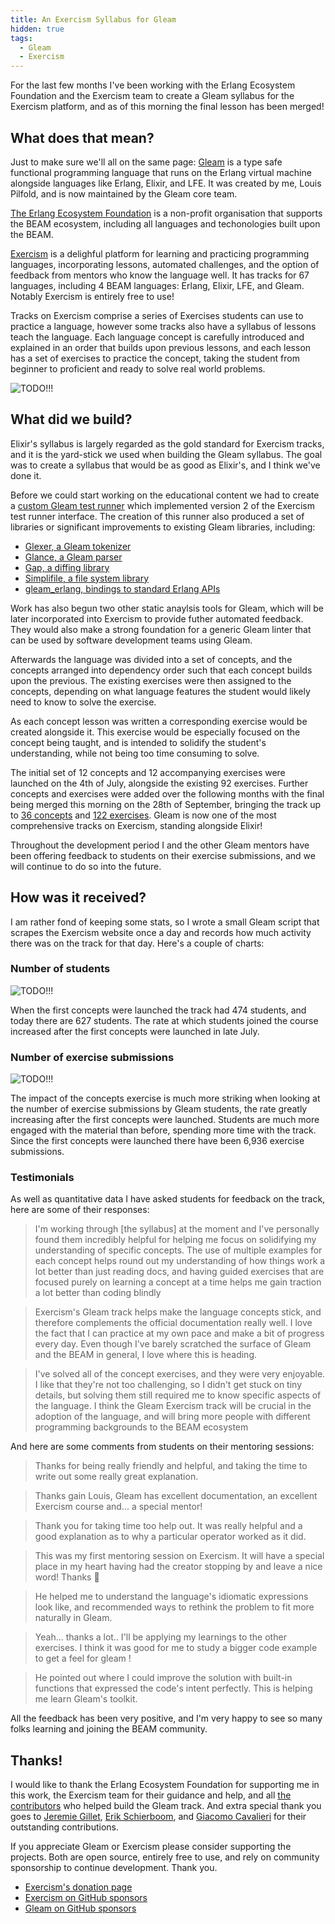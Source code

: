 ```yaml
---
title: An Exercism Syllabus for Gleam
hidden: true
tags:
  - Gleam
  - Exercism
---
```


For the last few months I've been working with the Erlang Ecosystem Foundation and the Exercism team to create a Gleam syllabus for the Exercism platform, and as of this morning the final lesson has been merged!

## What does that mean?

Just to make sure we'll all on the same page: [Gleam][gleam] is a type safe functional programming language that runs on the Erlang virtual machine alongside languages like Erlang, Elixir, and LFE. It was created by me, Louis Pilfold, and is now maintained by the Gleam core team.

[The Erlang Ecosystem Foundation][eef] is a non-profit organisation that supports the BEAM ecosystem, including all languages and techonologies built upon the BEAM.

[Exercism][exercism] is a delighful platform for learning and practicing programming languages, incorporating lessons, automated challenges, and the option of feedback from mentors who know the language well. It has tracks for 67 languages, including 4 BEAM languages: Erlang, Elixir, LFE, and Gleam. Notably Exercism is entirely free to use!

Tracks on Exercism comprise a series of Exercises students can use to practice a language, however some tracks also have a syllabus of lessons teach the language. Each language concept is carefully introduced and explained in an order that builds upon previous lessons, and each lesson has a set of exercises to practice the concept, taking the student from beginner to proficient and ready to solve real world problems.

[eef]: https://erlef.org/
[exercism]: https://exercism.org/
[gleam]: https://gleam.run/

<img src="/img/blog/gleam-exercism-syllabus/tree.png" alt="TODO!!!">

## What did we build?

Elixir's syllabus is largely regarded as the gold standard for Exercism tracks, and it is the yard-stick we used when building the Gleam syllabus. The goal was to create a syllabus that would be as good as Elixir's, and I think we've done it.

Before we could start working on the educational content we had to create a [custom Gleam test runner][test-runner] which implemented version 2 of the Exercism test runner interface. The creation of this runner also produced a set of libraries or significant improvements to existing Gleam libraries, including:

- [Glexer, a Gleam tokenizer](https://github.com/DanielleMaywood/glexer/)
- [Glance, a Gleam parser](https://github.com/lpil/glance/)
- [Gap, a diffing library](https://github.com/JohnBjrk/gap)
- [Simplifile, a file system library](https://github.com/bcpeinhardt/simplifile)
- [gleam_erlang, bindings to standard Erlang APIs](https://github.com/gleam-lang/erlang)

Work has also begun two other static anaylsis tools for Gleam, which will be later incorporated into Exercism to provide futher automated feedback. They would also make a strong foundation for a generic Gleam linter that can be used by software development teams using Gleam.

[test-runner]: https://github.com/exercism/gleam-test-runner

Afterwards the language was divided into a set of concepts, and the concepts arranged into dependency order such that each concept builds upon the previous. The existing exercises were then assigned to the concepts, depending on what language features the student would likely need to know to solve the exercise.

As each concept lesson was written a corresponding exercise would be created alongside it. This exercise would be especially focused on the concept being taught, and is intended to solidify the student's understanding, while not being too time consuming to solve.

The initial set of 12 concepts and 12 accompanying exercises were launched on the 4th of July, alongside the existing 92 exercises. Further concepts and exercises were added over the following months with the final being merged this morning on the 28th of September, bringing the track up to [36 concepts][concepts] and [122 exercises][exercises]. Gleam is now one of the most comprehensive tracks on Exercism, standing alongside Elixir!

Throughout the development period I and the other Gleam mentors have been offering feedback to students on their exercise submissions, and we will continue to do so into the future.

[exercises]: https://exercism.org/tracks/gleam/exercises
[concepts]: https://exercism.org/tracks/gleam/concepts

## How was it received?

I am rather fond of keeping some stats, so I wrote a small Gleam script that scrapes the Exercism website once a day and records how much activity there was on the track for that day. Here's a couple of charts:

### Number of students

<img src="/img/blog/gleam-exercism-syllabus/students.svg" alt="TODO!!!">

When the first concepts were launched the track had 474 students, and today there are 627 students. The rate at which students joined the course increased after the first concepts were launched in late July.

### Number of exercise submissions

<img src="/img/blog/gleam-exercism-syllabus/submissions.svg" alt="TODO!!!">

The impact of the concepts exercise is much more striking when looking at the number of exercise submissions by Gleam students, the rate greatly increasing after the first concepts were launched. Students are much more engaged with the material than before, spending more time with the track. Since the first concepts were launched there have been 6,936 exercise submissions.

### Testimonials

As well as quantitative data I have asked students for feedback on the track, here are some of their responses:

> I'm working through [the syllabus] at the moment and I've personally found them incredibly helpful for helping me focus on solidifying my understanding of specific concepts. The use of multiple examples for each concept helps round out my understanding of how things work a lot better than just reading docs, and having guided exercises that are focused purely on learning a concept at a time helps me gain traction a lot better than coding blindly

> Exercism's Gleam track helps make the language concepts stick, and therefore complements the official documentation really well. I love the fact that I can practice at my own pace and make a bit of progress every day. Even though I've barely scratched the surface of Gleam and the BEAM in general, I love where this is heading.

> I've solved all of the concept exercises, and they were very enjoyable. I like that they're not too challenging, so I didn't get stuck on tiny details, but solving them still required me to know specific aspects of the language. I think the Gleam Exercism track will be crucial in the adoption of the language, and will bring more people with different programming backgrounds to the BEAM ecosystem

And here are some comments from students on their mentoring sessions:

> Thanks for being really friendly and helpful, and taking the time to write out some really great explanation.

> Thanks gain Louis, Gleam has excellent documentation, an excellent Exercism course and... a special mentor!

> Thank you for taking time too help out. It was really helpful and a good explanation as to why a particular operator worked as it did.

> This was my first mentoring session on Exercism. It will have a special place in my heart having had the creator stopping by and leave a nice word! Thanks 💜

> He helped me to understand the language's idiomatic expressions look like, and recommended ways to rethink the problem to fit more naturally in Gleam.

> Yeah... thanks a lot.. I'll be applying my learnings to the other exercises. I think it was good for me to study a bigger code example to get a feel for gleam !

> He pointed out where I could improve the solution with built-in functions that expressed the code's intent perfectly. This is helping me learn Gleam's toolkit.

All the feedback has been very positive, and I'm very happy to see so many folks learning and joining the BEAM community.

## Thanks!

I would like to thank the Erlang Ecosystem Foundation for supporting me in this work, the Exercism team for their guidance and help, and all [the contributors][contributors] who helped build the Gleam track. And extra special thank you goes to [Jeremie Gillet][jiegillet], [Erik Schierboom][ErikSchierboom], and [Giacomo Cavalieri][giacomocavalieri] for their outstanding contributions.

[contributors]: https://exercism.org/contributing/contributors?track_slug=gleam&page=1
[jiegillet]: https://exercism.org/profiles/jiegillet
[giacomocavalieri]: https://github.com/giacomocavalieri
[ErikSchierboom]: https://exercism.org/profiles/ErikSchierboom

If you appreciate Gleam or Exercism please consider supporting the projects. Both are open source, entirely free to use, and rely on community sponsorship to continue development. Thank you.

- [Exercism's donation page](https://exercism.org/donate)
- [Exercism on GitHub sponsors](https://github.com/sponsors/exercism)
- [Gleam on GitHub sponsors](https://github.com/sponsors/lpil)
